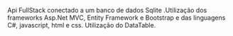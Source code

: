 Api FullStack conectado a um banco de dados Sqlite .Utilização dos frameworks Asp.Net MVC, Entity Framework e Bootstrap e das linguagens C#, javascript, html e css.
Utilização do DataTable.
